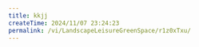 ```yaml
---
title: kkjj
createTime: 2024/11/07 23:24:23
permalink: /vi/LandscapeLeisureGreenSpace/r1z0xTxu/
---
```

